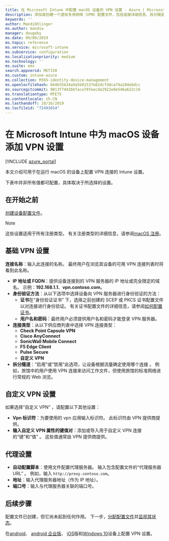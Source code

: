 ```yaml
---
title: 在 Microsoft Intune 中配置 macOS 设备的 VPN 设置 - Azure | Microsoft Docs
description: 添加或创建一个虚拟专用网络（VPN）配置文件，包括连接详细信息、拆分隧道、具有标识符、键和值对的自定义 VPN 设置、带有配置脚本的代理设置、IP 或 FQDN 地址和中的 TCP 端口在运行 macOS 的设备上 Microsoft Intune。
keywords: ''
author: MandiOhlinger
ms.author: mandia
manager: dougeby
ms.date: 09/09/2019
ms.topic: reference
ms.service: microsoft-intune
ms.subservice: configuration
ms.localizationpriority: medium
ms.technology: ''
ms.suite: ems
search.appverid: MET150
ms.custom: intune-azure
ms.collection: M365-identity-device-management
ms.openlocfilehash: 044b35b34a9a5b01537e82dcfddca74a284ebdcc
ms.sourcegitcommit: 9013f7442bbface78feecde2922e8e546a622c16
ms.translationtype: MTE75
ms.contentlocale: zh-CN
ms.lasthandoff: 10/16/2019
ms.locfileid: "72491014"
---
```

# <a name="add-vpn-settings-on-macos-devices-in-microsoft-intune"></a>在 Microsoft Intune 中为 macOS 设备添加 VPN 设置

[!INCLUDE [azure_portal](../includes/azure_portal.md)]

本文介绍可用于在运行 macOS 的设备上配置 VPN 连接的 Intune 设置。

下表中并非所有值都可配置，具体取决于所选择的设置。

## <a name="before-you-begin"></a>在开始之前

[创建设备配置文件](vpn-settings-configure.md)。

> [!NOTE]
> 这些设置适用于所有注册类型。 有关注册类型的详细信息，请参阅[macOS 注册](../enrollment/macos-enroll.md)。

## <a name="base-vpn-settings"></a>基础 VPN 设置

**连接名称**：输入此连接的名称。 最终用户在浏览其设备的可用 VPN 连接列表时将看到此名称。
- **IP 地址或 FQDN**：提供设备连接到的 VPN 服务器的 IP 地址或完全限定的域名。 示例：**192.168.1.1**、**vpn.contoso.com**。
- **身份验证方法**：从以下选项中选择设备向 VPN 服务器进行身份验证的方法：
  - **证书**在“身份验证证书”  下，选择之前创建的 SCEP 或 PKCS 证书配置文件以对连接进行身份验证。 有关证书配置文件的详细信息，请参阅[如何配置证书](../protect/certificates-configure.md)。
  - **用户名和密码**：最终用户必须提供用户名和密码才能登录 VPN 服务器。
- **连接类型**：从以下供应商列表中选择 VPN 连接类型：
  - **Check Point Capsule VPN**
  - **Cisco AnyConnect**
  - **SonicWall Mobile Connect**
  - **F5 Edge Client**
  - **Pulse Secure**
  - **自定义 VPN**
- **拆分隧道**：“启用”或“禁用”此选项，让设备根据流量确定使用哪个连接   。 例如，旅馆中的用户使用 VPN 连接来访问工作文件，但使用旅馆的标准网络进行常规的 Web 浏览。

<!--- **Per-app VPN** - Select this option if you want to associate this VPN connection with an iOS or macOS app so that the connection will be opened when the app is run. You can associate the VPN profile with an app when you assign the software. For more information, see [How to assign and monitor apps](../apps/apps-deploy.md). --->

## <a name="custom-vpn-settings"></a>自定义 VPN 设置

如果选择“自定义 VPN”  ，请配置以下其他设置：

- **Vpn 标识符**：为要使用的 vpn 应用输入标识符。 此标识符由 VPN 提供商提供。
- **输入自定义 VPN 属性的键值对**：添加或导入用于自定义 VPN 连接的“键”和“值”   。 这些值通常由 VPN 提供商提供。

## <a name="proxy-settings"></a>代理设置

- **自动配置脚本**：使用文件配置代理服务器。 输入包含配置文件的“代理服务器 URL”  。 例如，输入 `http://proxy.contoso.com`。
- **地址**：输入代理服务器地址（作为 IP 地址）。
- **端口号**：输入与代理服务器关联的端口号。

## <a name="next-steps"></a>后续步骤

配置文件已创建，但它尚未起到任何作用。 下一步，[分配配置文件](device-profile-assign.md)并[监视其状态](device-profile-monitor.md)。

在[android](vpn-settings-android.md)、 [android 企业版](vpn-settings-android-enterprise.md)、 [iOS](vpn-settings-ios.md)版和[Windows 10](vpn-settings-windows-10.md)设备上配置 VPN 设置。

